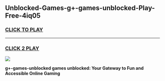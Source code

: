 
## Unblocked-Games-g+-games-unblocked-Play-Free-4iq05
<h3>
<a href="https://premium76.site?title=g+-games-unblocked&ref=19M">CLICK TO PLAY</a></h3>
<hr>

<h3>
<a href="https://premium76.site?title=g+-games-unblocked&ref=19M">CLICK 2 PLAY</a>
  
</h3>

<a href="https://premium76.site?title=g+-games-unblocked&ref=19M"><img src="https://clearcache.store/games.png"></a>


**g+-games-unblocked games unblocked: Your Gateway to Fun and Accessible Online Gaming**
